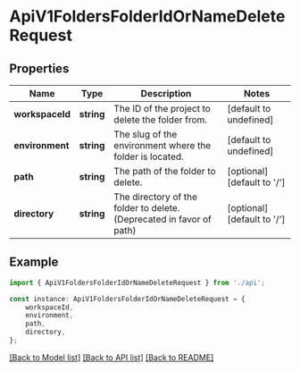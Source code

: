 # ApiV1FoldersFolderIdOrNameDeleteRequest


## Properties

Name | Type | Description | Notes
------------ | ------------- | ------------- | -------------
**workspaceId** | **string** | The ID of the project to delete the folder from. | [default to undefined]
**environment** | **string** | The slug of the environment where the folder is located. | [default to undefined]
**path** | **string** | The path of the folder to delete. | [optional] [default to '/']
**directory** | **string** | The directory of the folder to delete. (Deprecated in favor of path) | [optional] [default to '/']

## Example

```typescript
import { ApiV1FoldersFolderIdOrNameDeleteRequest } from './api';

const instance: ApiV1FoldersFolderIdOrNameDeleteRequest = {
    workspaceId,
    environment,
    path,
    directory,
};
```

[[Back to Model list]](../README.md#documentation-for-models) [[Back to API list]](../README.md#documentation-for-api-endpoints) [[Back to README]](../README.md)
